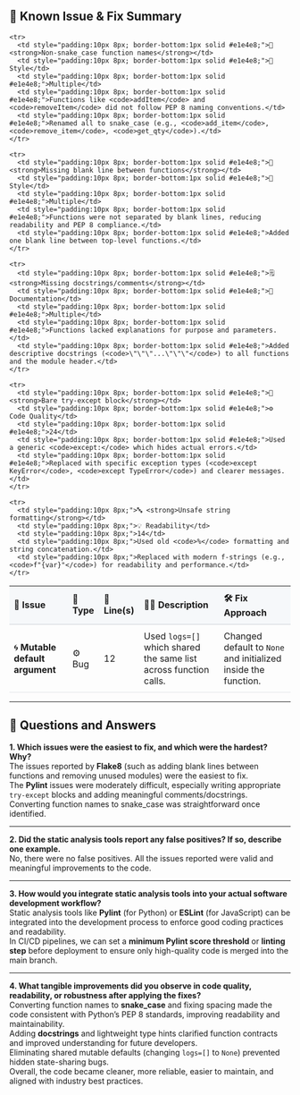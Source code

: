 <!-- 📘 HTML Styled Table: Paste this directly into your README.md -->
<h2>🧩 Known Issue & Fix Summary</h2>

<table cellpadding="8" cellspacing="0" border="0" style="border-collapse:collapse; width:100%; font-family:-apple-system, BlinkMacSystemFont, 'Segoe UI', Roboto, 'Helvetica Neue', Arial;">
  <thead>
    <tr>
      <th style="text-align:left; border-bottom:2px solid #e1e4e8; padding:10px 8px; background:#f6f8fa;">🧠 <strong>Issue</strong></th>
      <th style="text-align:left; border-bottom:2px solid #e1e4e8; padding:10px 8px; background:#f6f8fa;">🧾 <strong>Type</strong></th>
      <th style="text-align:left; border-bottom:2px solid #e1e4e8; padding:10px 8px; background:#f6f8fa;">🔢 <strong>Line(s)</strong></th>
      <th style="text-align:left; border-bottom:2px solid #e1e4e8; padding:10px 8px; background:#f6f8fa;">🧍‍♂️ <strong>Description</strong></th>
      <th style="text-align:left; border-bottom:2px solid #e1e4e8; padding:10px 8px; background:#f6f8fa;">🛠️ <strong>Fix Approach</strong></th>
    </tr>
  </thead>
  <tbody>
    <tr>
      <td style="padding:10px 8px; border-bottom:1px solid #e1e4e8;">🌀 <strong>Mutable default argument</strong></td>
      <td style="padding:10px 8px; border-bottom:1px solid #e1e4e8;">⚙️ Bug</td>
      <td style="padding:10px 8px; border-bottom:1px solid #e1e4e8;">12</td>
      <td style="padding:10px 8px; border-bottom:1px solid #e1e4e8;">Used <code>logs=[]</code> which shared the same list across function calls.</td>
      <td style="padding:10px 8px; border-bottom:1px solid #e1e4e8;">Changed default to <code>None</code> and initialized inside the function.</td>
    </tr>

    <tr>
      <td style="padding:10px 8px; border-bottom:1px solid #e1e4e8;">🐍 <strong>Non-snake_case function names</strong></td>
      <td style="padding:10px 8px; border-bottom:1px solid #e1e4e8;">💅 Style</td>
      <td style="padding:10px 8px; border-bottom:1px solid #e1e4e8;">Multiple</td>
      <td style="padding:10px 8px; border-bottom:1px solid #e1e4e8;">Functions like <code>addItem</code> and <code>removeItem</code> did not follow PEP 8 naming conventions.</td>
      <td style="padding:10px 8px; border-bottom:1px solid #e1e4e8;">Renamed all to snake_case (e.g., <code>add_item</code>, <code>remove_item</code>, <code>get_qty</code>).</td>
    </tr>

    <tr>
      <td style="padding:10px 8px; border-bottom:1px solid #e1e4e8;">📏 <strong>Missing blank line between functions</strong></td>
      <td style="padding:10px 8px; border-bottom:1px solid #e1e4e8;">💅 Style</td>
      <td style="padding:10px 8px; border-bottom:1px solid #e1e4e8;">Multiple</td>
      <td style="padding:10px 8px; border-bottom:1px solid #e1e4e8;">Functions were not separated by blank lines, reducing readability and PEP 8 compliance.</td>
      <td style="padding:10px 8px; border-bottom:1px solid #e1e4e8;">Added one blank line between top-level functions.</td>
    </tr>

    <tr>
      <td style="padding:10px 8px; border-bottom:1px solid #e1e4e8;">🗒️ <strong>Missing docstrings/comments</strong></td>
      <td style="padding:10px 8px; border-bottom:1px solid #e1e4e8;">🧾 Documentation</td>
      <td style="padding:10px 8px; border-bottom:1px solid #e1e4e8;">Multiple</td>
      <td style="padding:10px 8px; border-bottom:1px solid #e1e4e8;">Functions lacked explanations for purpose and parameters.</td>
      <td style="padding:10px 8px; border-bottom:1px solid #e1e4e8;">Added descriptive docstrings (<code>\"\"\"...\"\"\"</code>) to all functions and the module header.</td>
    </tr>

    <tr>
      <td style="padding:10px 8px; border-bottom:1px solid #e1e4e8;">🧱 <strong>Bare try-except block</strong></td>
      <td style="padding:10px 8px; border-bottom:1px solid #e1e4e8;">⚙️ Code Quality</td>
      <td style="padding:10px 8px; border-bottom:1px solid #e1e4e8;">24</td>
      <td style="padding:10px 8px; border-bottom:1px solid #e1e4e8;">Used a generic <code>except:</code> which hides actual errors.</td>
      <td style="padding:10px 8px; border-bottom:1px solid #e1e4e8;">Replaced with specific exception types (<code>except KeyError</code>, <code>except TypeError</code>) and clearer messages.</td>
    </tr>

    <tr>
      <td style="padding:10px 8px;">🔤 <strong>Unsafe string formatting</strong></td>
      <td style="padding:10px 8px;">💡 Readability</td>
      <td style="padding:10px 8px;">14</td>
      <td style="padding:10px 8px;">Used old <code>%</code> formatting and string concatenation.</td>
      <td style="padding:10px 8px;">Replaced with modern f-strings (e.g., <code>f"{var}"</code>) for readability and performance.</td>
    </tr>
  </tbody>
</table>

---

## 📝 Questions and Answers

**1. Which issues were the easiest to fix, and which were the hardest? Why?**  
The issues reported by **Flake8** (such as adding blank lines between functions and removing unused modules) were the easiest to fix.  
The **Pylint** issues were moderately difficult, especially writing appropriate `try-except` blocks and adding meaningful comments/docstrings.  
Converting function names to snake_case was straightforward once identified.

---

**2. Did the static analysis tools report any false positives? If so, describe one example.**  
No, there were no false positives. All the issues reported were valid and meaningful improvements to the code.

---

**3. How would you integrate static analysis tools into your actual software development workflow?**  
Static analysis tools like **Pylint** (for Python) or **ESLint** (for JavaScript) can be integrated into the development process to enforce good coding practices and readability.  
In CI/CD pipelines, we can set a **minimum Pylint score threshold** or **linting step** before deployment to ensure only high-quality code is merged into the main branch.

---

**4. What tangible improvements did you observe in code quality, readability, or robustness after applying the fixes?**  
Converting function names to **snake_case** and fixing spacing made the code consistent with Python’s PEP 8 standards, improving readability and maintainability.  
Adding **docstrings** and lightweight type hints clarified function contracts and improved understanding for future developers.  
Eliminating shared mutable defaults (changing `logs=[]` to `None`) prevented hidden state-sharing bugs.  
Overall, the code became cleaner, more reliable, easier to maintain, and aligned with industry best practices.
